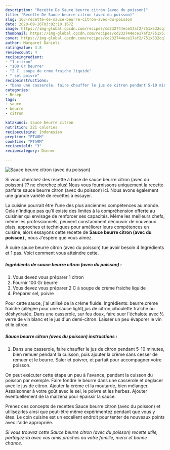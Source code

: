 ```yaml
---
description: "Recette De Sauce beurre citron (avec du poisson)"
title: "Recette De Sauce beurre citron (avec du poisson)"
slug: 163-recette-de-sauce-beurre-citron-avec-du-poisson
date: 2020-09-16T03:02:10.167Z
image: https://img-global.cpcdn.com/recipes/cd232744ece17af2/751x532cq70/sauce-beurre-citron-avec-du-poisson-photo-principale-de-la-recette.jpg
thumbnail: https://img-global.cpcdn.com/recipes/cd232744ece17af2/751x532cq70/sauce-beurre-citron-avec-du-poisson-photo-principale-de-la-recette.jpg
cover: https://img-global.cpcdn.com/recipes/cd232744ece17af2/751x532cq70/sauce-beurre-citron-avec-du-poisson-photo-principale-de-la-recette.jpg
author: Margaret Daniels
ratingvalue: 3.8
reviewcount: 4
recipeingredient:
- "1 citron"
- "100 Gr beurre"
- "2 C  soupe de crme fraiche liquide"
- " sel poivre"
recipeinstructions:
- "Dans une casserole, faire chauffer le jus de citron pendant 5-10 minutes, bien remuer pendant la cuisson, puis ajouter la crème sans cesser de remuer et le beurre. Saler et poivrer, et parfait pour accompagner votre poisson."
categories:
- Resep
tags:
- sauce
- beurre
- citron

katakunci: sauce beurre citron 
nutrition: 221 calories
recipecuisine: Indonesian
preptime: "PT40M"
cooktime: "PT59M"
recipeyield: "3"
recipecategory: Dinner

---
```



![Sauce beurre citron (avec du poisson)](https://img-global.cpcdn.com/recipes/cd232744ece17af2/751x532cq70/sauce-beurre-citron-avec-du-poisson-photo-principale-de-la-recette.jpg)

Si vous cherchez des recette à base de sauce beurre citron (avec du poisson) ?? ne cherchez plus! Nous vous fournissons uniquement la recette parfaite sauce beurre citron (avec du poisson) ici. Nous avons également une grande variété de recettes à essayer.

La cuisine pourrait être l'une des plus anciennes compétences au monde. Cela n'indique pas qu'il existe des limites à la compréhension offerte au cuisinier qui envisage de renforcer ses capacités. Même les meilleurs chefs, même les professionnels, peuvent constamment découvrir de nouveaux plats, approches et techniques pour améliorer leurs compétences en cuisine, alors essayons cette recette de <strong> Sauce beurre citron (avec du poisson) </strong>, nous J'espère que vous aimez.

<!--inarticleads1-->

À cuire sauce beurre citron (avec du poisson) tue avoir besoin 4 Ingrédients et 1 pas. Voici comment vous atteindre cette.

##### Ingrédients de sauce beurre citron (avec du poisson) :

1. Vous devez vous préparer 1 citron
1. Fournir 100 Gr beurre
1. Vous devez vous préparer 2 C à soupe de crème fraiche liquide
1. Préparer  sel, poivre


Pour cette sauce, j&#39;ai utilisé de la crème fluide. Ingrédients: beurre,crème fraîche (allégée pour une sauce light),jus de citron,ciboulette fraîche ou déshydratée. Dans une casserole, sur feu doux, faire suer l&#39;échalote avec ½ verre de vin blanc et le jus d&#39;un demi-citron. Laisser un peu évaporer le vin et le citron. 

<!--inarticleads2-->

##### Sauce beurre citron (avec du poisson) instructions :

1. Dans une casserole, faire chauffer le jus de citron pendant 5-10 minutes, bien remuer pendant la cuisson, puis ajouter la crème sans cesser de remuer et le beurre. Saler et poivrer, et parfait pour accompagner votre poisson.


On peut exécuter cette étape un peu à l&#39;avance, pendant la cuisson du poisson par exemple. Faire fondre le beurre dans une casserole et déglacer avec le jus de citron. Ajouter la crème et la moutarde, bien mélanger. Assaisonner à votre goût avec le sel, le poivre et les herbes. Ajouter éventuellement de la maizena pour épaissir la sauce. 

<!--inarticleads1-->

<p>
Prenez ces concepts de recettes Sauce beurre citron (avec du poisson) et utilisez-les ainsi que peut-être même expérimentez pendant que vous y êtes. Le coin cuisine est un excellent endroit pour tenter de nouveaux points avec l'aide appropriée.
</p>

<p>
<i>Si vous trouvez cette Sauce beurre citron (avec du poisson) recette utile, partagez-la avec vos amis proches ou votre famille, merci et bonne chance.</i>
</p>
